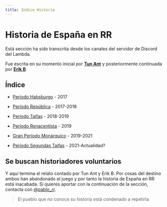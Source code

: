 ```yaml
---
title: Indice Historia
---
```


# Historia de España en RR

Está sección ha sido transcrita desde los canales del servidor de Discord del Lambda. 

Fue escrita en su momento inicial por **[Tun Ant](https://rivalregions.com/#slide/profile/2000156291)** y posteriormente continuada por **[Erik B](https://rivalregions.com/#slide/profile/2000213056)**.

## Índice

- [Período Habsburgo](./01-Periodo-Habsburgo) - 2017

- [Período República](./02-Periodo-Republica) - 2017-2018

- [Período Taifas](./03-Periodo-Taifas) - 2018-2019

- [Período Renacentista](./04-Periodo-Renacentista) - 2019

- [Gran Período Monárquico](./05-Periodo-Reino) - 2019-2021

- [Período Segundas Taifas](./06-Periodo-Taifas2021) - 2021-Actualidad?

## Se buscan historiadores voluntarios

Y aquí termina el relato contado por Tun Ant y Erik B. Por cosas del destino ambos han abandonado el juego y por tanto la historia de España en RR está inacabada. Si quieres aportar con la continuación de la sección, contacta con [@pablo_rr](https://t.me/pablo_rr).

> El pueblo que no conoce su historia está condenado a repetirla
